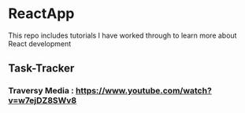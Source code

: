 # ReactApp
This repo includes tutorials I have worked through to learn more about React development

## Task-Tracker
### Traversy Media : https://www.youtube.com/watch?v=w7ejDZ8SWv8

